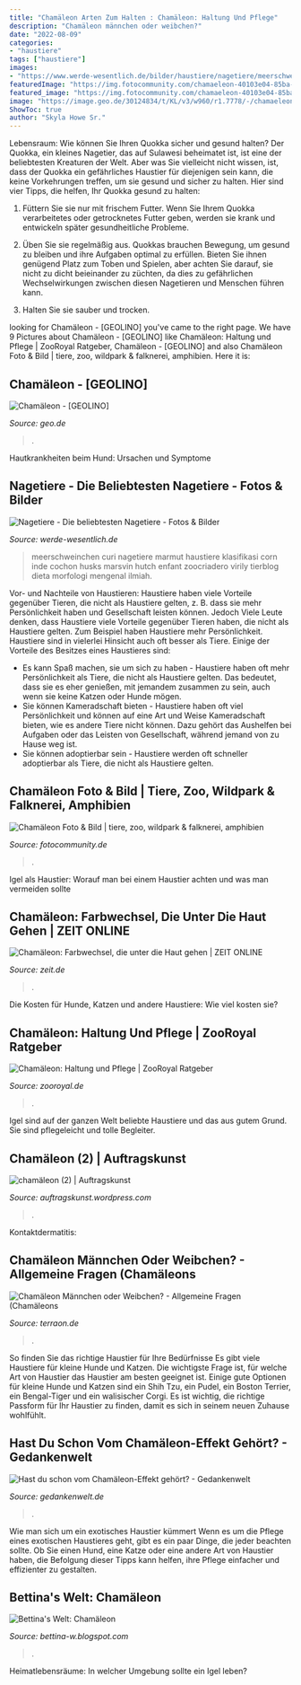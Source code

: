 ```yaml
---
title: "Chamäleon Arten Zum Halten : Chamäleon: Haltung Und Pflege"
description: "Chamäleon männchen oder weibchen?"
date: "2022-08-09"
categories:
- "haustiere"
tags: ["haustiere"]
images:
- "https://www.werde-wesentlich.de/bilder/haustiere/nagetiere/meerschweinchen.jpg"
featuredImage: "https://img.fotocommunity.com/chamaeleon-40103e04-85ba-417e-968c-b453b4ef92d6.jpg?width=1000"
featured_image: "https://img.fotocommunity.com/chamaeleon-40103e04-85ba-417e-968c-b453b4ef92d6.jpg?width=1000"
image: "https://image.geo.de/30124834/t/KL/v3/w960/r1.7778/-/chamaeleon-c-2716895-jpg--70637-.jpg"
ShowToc: true
author: "Skyla Howe Sr."
---
```



Lebensraum: Wie können Sie Ihren Quokka sicher und gesund halten?
Der Quokka, ein kleines Nagetier, das auf Sulawesi beheimatet ist, ist eine der beliebtesten Kreaturen der Welt. Aber was Sie vielleicht nicht wissen, ist, dass der Quokka ein gefährliches Haustier für diejenigen sein kann, die keine Vorkehrungen treffen, um sie gesund und sicher zu halten. Hier sind vier Tipps, die helfen, Ihr Quokka gesund zu halten:
1. Füttern Sie sie nur mit frischem Futter. Wenn Sie Ihrem Quokka verarbeitetes oder getrocknetes Futter geben, werden sie krank und entwickeln später gesundheitliche Probleme.

2. Üben Sie sie regelmäßig aus. Quokkas brauchen Bewegung, um gesund zu bleiben und ihre Aufgaben optimal zu erfüllen. Bieten Sie ihnen genügend Platz zum Toben und Spielen, aber achten Sie darauf, sie nicht zu dicht beieinander zu züchten, da dies zu gefährlichen Wechselwirkungen zwischen diesen Nagetieren und Menschen führen kann.

3. Halten Sie sie sauber und trocken.

	

		
looking for Chamäleon - [GEOLINO] you've came to the right page. We have 9 Pictures about Chamäleon - [GEOLINO] like Chamäleon: Haltung und Pflege | ZooRoyal Ratgeber, Chamäleon - [GEOLINO] and also Chamäleon Foto &amp; Bild | tiere, zoo, wildpark &amp; falknerei, amphibien. Here it is:
		
    
## Chamäleon - [GEOLINO]

<img loading=lazy src="https://image.geo.de/30124834/t/KL/v3/w960/r1.7778/-/chamaeleon-c-2716895-jpg--70637-.jpg" onerror="this.onerror=null;this.src='https://tse3.mm.bing.net/th?id=OIP.vyqepCe2kHvDp8kVCxYUnQHaEK&amp;pid=15.1';" alt="Chamäleon - [GEOLINO]">

_Source: geo.de_

>. 

	

Hautkrankheiten beim Hund: Ursachen und Symptome

    
## Nagetiere - Die Beliebtesten Nagetiere - Fotos &amp; Bilder

<img loading=lazy src="https://www.werde-wesentlich.de/bilder/haustiere/nagetiere/meerschweinchen.jpg" onerror="this.onerror=null;this.src='https://tse3.mm.bing.net/th?id=OIP.C2EFDdEKNYpGB0CAoanJvQHaE5&amp;pid=15.1';" alt="Nagetiere - Die beliebtesten Nagetiere - Fotos &amp; Bilder">

_Source: werde-wesentlich.de_

>meerschweinchen curi nagetiere marmut haustiere klasifikasi corn inde cochon husks marsvin hutch enfant zoocriadero virily tierblog dieta morfologi mengenal ilmiah. 

	

Vor- und Nachteile von Haustieren: Haustiere haben viele Vorteile gegenüber Tieren, die nicht als Haustiere gelten, z. B. dass sie mehr Persönlichkeit haben und Gesellschaft leisten können. Jedoch
Viele Leute denken, dass Haustiere viele Vorteile gegenüber Tieren haben, die nicht als Haustiere gelten. Zum Beispiel haben Haustiere mehr Persönlichkeit. Haustiere sind in vielerlei Hinsicht auch oft besser als Tiere. Einige der Vorteile des Besitzes eines Haustieres sind:
- Es kann Spaß machen, sie um sich zu haben - Haustiere haben oft mehr Persönlichkeit als Tiere, die nicht als Haustiere gelten. Das bedeutet, dass sie es eher genießen, mit jemandem zusammen zu sein, auch wenn sie keine Katzen oder Hunde mögen.
- Sie können Kameradschaft bieten - Haustiere haben oft viel Persönlichkeit und können auf eine Art und Weise Kameradschaft bieten, wie es andere Tiere nicht können. Dazu gehört das Aushelfen bei Aufgaben oder das Leisten von Gesellschaft, während jemand von zu Hause weg ist.
- Sie können adoptierbar sein - Haustiere werden oft schneller adoptierbar als Tiere, die nicht als Haustiere gelten.

    
## Chamäleon Foto &amp; Bild | Tiere, Zoo, Wildpark &amp; Falknerei, Amphibien

<img loading=lazy src="https://img.fotocommunity.com/chamaeleon-40103e04-85ba-417e-968c-b453b4ef92d6.jpg?width=1000" onerror="this.onerror=null;this.src='https://tse3.mm.bing.net/th?id=OIP.AtCfI9vxskC1XMVmg_npawHaE8&amp;pid=15.1';" alt="Chamäleon Foto &amp; Bild | tiere, zoo, wildpark &amp; falknerei, amphibien">

_Source: fotocommunity.de_

>. 

	

Igel als Haustier: Worauf man bei einem Haustier achten und was man vermeiden sollte

    
## Chamäleon: Farbwechsel, Die Unter Die Haut Gehen | ZEIT ONLINE

<img loading=lazy src="https://img.zeit.de/wissen/umwelt/2015-03/chamaeleon-farbe-nano/wide__1300x731" onerror="this.onerror=null;this.src='https://tse3.mm.bing.net/th?id=OIP.bx1EjtsTVSLBweahUph9GgHaEK&amp;pid=15.1';" alt="Chamäleon: Farbwechsel, die unter die Haut gehen | ZEIT ONLINE">

_Source: zeit.de_

>. 

	

Die Kosten für Hunde, Katzen und andere Haustiere: Wie viel kosten sie?

    
## Chamäleon: Haltung Und Pflege | ZooRoyal Ratgeber

<img loading=lazy src="http://www.zooroyal.de/magazin/wp-content/uploads/2014/11/chamaeleon_760x560.jpg" onerror="this.onerror=null;this.src='https://tse3.mm.bing.net/th?id=OIP._GGq9TLAKrLwbZBwtF5HhgHaEK&amp;pid=15.1';" alt="Chamäleon: Haltung und Pflege | ZooRoyal Ratgeber">

_Source: zooroyal.de_

>. 

	

Igel sind auf der ganzen Welt beliebte Haustiere und das aus gutem Grund. Sie sind pflegeleicht und tolle Begleiter.

    
## Chamäleon (2) | Auftragskunst

<img loading=lazy src="https://auftragskunst.files.wordpress.com/2013/01/chamc3a4leon-2.jpg?w=1696" onerror="this.onerror=null;this.src='https://tse2.mm.bing.net/th?id=OIP.iEf8wYV871H1iugXV5w_vgHaFS&amp;pid=15.1';" alt="chamäleon (2) | Auftragskunst">

_Source: auftragskunst.wordpress.com_

>. 

	

Kontaktdermatitis:

    
## Chamäleon Männchen Oder Weibchen? - Allgemeine Fragen (Chamäleons

<img loading=lazy src="https://www.terraon.de/attachment/62895-9c4a26ec-c03d-4a8d-ad11-3ca2cd78cee8-jpeg/" onerror="this.onerror=null;this.src='https://tse4.mm.bing.net/th?id=OIP.ZzwFbXbKlBjW3BRKUDUJTgHaJ4&amp;pid=15.1';" alt="Chamäleon Männchen oder Weibchen? - Allgemeine Fragen (Chamäleons">

_Source: terraon.de_

>. 

	

So finden Sie das richtige Haustier für Ihre Bedürfnisse
Es gibt viele Haustiere für kleine Hunde und Katzen. Die wichtigste Frage ist, für welche Art von Haustier das Haustier am besten geeignet ist. Einige gute Optionen für kleine Hunde und Katzen sind ein Shih Tzu, ein Pudel, ein Boston Terrier, ein Bengal-Tiger und ein walisischer Corgi. Es ist wichtig, die richtige Passform für Ihr Haustier zu finden, damit es sich in seinem neuen Zuhause wohlfühlt.

    
## Hast Du Schon Vom Chamäleon-Effekt Gehört? - Gedankenwelt

<img loading=lazy src="https://gedankenwelt.de/wp-content/uploads/2018/07/chamaeleon-1-e1531769587308.jpg" onerror="this.onerror=null;this.src='https://tse1.mm.bing.net/th?id=OIP.9_tLY9sRU0Ser8lxvFtlFQHaE1&amp;pid=15.1';" alt="Hast du schon vom Chamäleon-Effekt gehört? - Gedankenwelt">

_Source: gedankenwelt.de_

>. 

	

Wie man sich um ein exotisches Haustier kümmert
Wenn es um die Pflege eines exotischen Haustieres geht, gibt es ein paar Dinge, die jeder beachten sollte. Ob Sie einen Hund, eine Katze oder eine andere Art von Haustier haben, die Befolgung dieser Tipps kann helfen, ihre Pflege einfacher und effizienter zu gestalten.

    
## Bettina&#039;s Welt: Chamäleon

<img loading=lazy src="https://3.bp.blogspot.com/-5oicGUXLgW4/TyfBWgKrvII/AAAAAAAAB0E/rnaSfVTyv-k/s1600/Chamäleon+1.jpg" onerror="this.onerror=null;this.src='https://tse1.mm.bing.net/th?id=OIP.SiNKfGw-3dKJQgS01KNkKAHaDt&amp;pid=15.1';" alt="Bettina&#039;s Welt: Chamäleon">

_Source: bettina-w.blogspot.com_

>. 

	

Heimatlebensräume: In welcher Umgebung sollte ein Igel leben?

